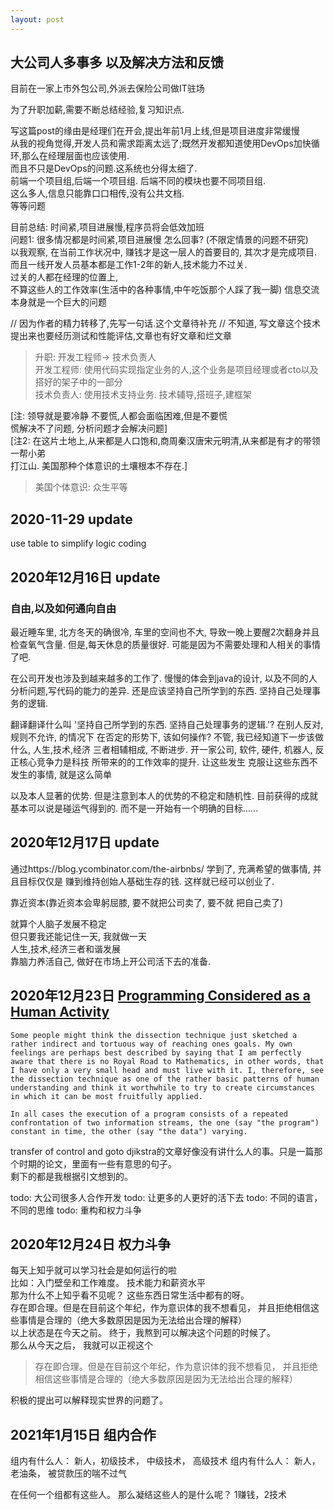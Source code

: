 ```yaml
---
layout: post
---
```

## 大公司人多事多 以及解决方法和反馈
目前在一家上市外包公司,外派去保险公司做IT驻场

为了升职加薪,需要不断总结经验,复习知识点.

写这篇post的缘由是经理们在开会,提出年前1月上线,但是项目进度非常缓慢  
从我的视角觉得,开发人员和需求距离太远了;既然开发都知道使用DevOps加快循环,那么在经理层面也应该使用.  
而且不只是DevOps的问题.这系统也分得太细了.  
前端一个项目组,后端一个项目组. 后端不同的模块也要不同项目组.  
这么多人,信息只能靠口口相传,没有公共文档.  
等等问题  

目前总结: 时间紧,项目进展慢,程序员将会低效加班  
问题1: 很多情况都是时间紧,项目进展慢 怎么回事? (不限定情景的问题不研究)  
以我观察, 在当前工作状况中, 赚钱才是这一层人的首要目的, 其次才是完成项目.  
而且一线开发人员基本都是工作1-2年的新人,技术能力不过关.  
过关的人都在经理的位置上,  
不算这些人的工作效率(生活中的各种事情,中午吃饭那个人踩了我一脚)
信息交流本身就是一个巨大的问题

// 因为作者的精力转移了,先写一句话.这个文章待补充
// 不知道, 写文章这个技术提出来也要经历测试和性能评估,文章也有好文章和烂文章

> 升职: 开发工程师-> 技术负责人  
> 开发工程师: 使用代码实现指定业务的人,这个业务是项目经理或者cto以及搭好的架子中的一部分  
> 技术负责人: 使用技术支持业务. 技术辅导,搭班子,建框架  


[注: 领导就是要冷静 不要慌,人都会面临困难,但是不要慌  
慌解决不了问题, 分析问题才会解决问题]  
[注2: 在这片土地上,从来都是人口饱和,商周秦汉唐宋元明清,从来都是有才的带领一帮小弟  
打江山. 美国那种个体意识的土壤根本不存在.]
> 美国个体意识: 众生平等 

## 2020-11-29 update
use table to simplify logic coding

## 2020年12月16日 update
### 自由,以及如何通向自由
最近睡车里, 北方冬天的确很冷, 车里的空间也不大,
导致一晚上要醒2次翻身并且检查氧气含量.
但是,每天休息的质量很好. 可能是因为不需要处理和人相关的事情了吧.

在公司开发也涉及到越来越多的工作了.
慢慢的体会到java的设计, 以及不同的人分析问题,写代码的能力的差异.
还是应该坚持自己所学到的东西. 坚持自己处理事务的逻辑.

翻译翻译什么叫 '坚持自己所学到的东西. 坚持自己处理事务的逻辑.'?
在别人反对,规则不允许, 的情况下 在否定的形势下, 该如何操作?
不管, 我已经知道下一步该做什么,
人生,技术,经济 三者相辅相成, 不断进步.
开一家公司, 软件, 硬件, 机器人, 反正核心竞争力是科技
所带来的的工作效率的提升.
让这些发生
克服让这些东西不发生的事情,
就是这么简单

以及本人显著的优势. 
但是注意到本人的优势的不稳定和随机性. 
目前获得的成就基本可以说是碰运气得到的.
而不是一开始有一个明确的目标......

## 2020年12月17日 update
通过https://blog.ycombinator.com/the-airbnbs/
学到了, 充满希望的做事情, 
并且目标仅仅是 赚到维持创始人基础生存的钱.
这样就已经可以创业了.

靠近资本(靠近资本会卑躬屈膝, 要不就把公司卖了, 要不就
把自己卖了)

就算个人脑子发展不稳定  
但只要我还能记住一天, 我就做一天  
人生,技术,经济三者和谐发展  
靠脑力养活自己, 做好在市场上开公司活下去的准备.  

## 2020年12月23日 [Programming Considered as a Human Activity](https://www.cs.utexas.edu/~EWD/transcriptions/EWD01xx/EWD117.html)
```text
Some people might think the dissection technique just sketched a rather indirect and tortuous way of reaching ones goals. My own feelings are perhaps best described by saying that I am perfectly aware that there is no Royal Road to Mathematics, in other words, that I have only a very small head and must live with it. I, therefore, see the dissection technique as one of the rather basic patterns of human understanding and think it worthwhile to try to create circumstances in which it can be most fruitfully applied.
```
```text
In all cases the execution of a program consists of a repeated confrontation of two information streams, the one (say "the program") constant in time, the other (say "the data") varying. 
```
transfer of control and goto
djikstra的文章好像没有讲什么人的事。只是一篇那个时期的论文，里面有一些有意思的句子。  
剩下的都是我根据引文想到的。  


todo: 大公司很多人合作开发
todo: 让更多的人更好的活下去
todo: 不同的语言，不同的思维
todo: 重构和权力斗争

## 2020年12月24日 权力斗争
每天上知乎就可以学习社会是如何运行的啦  
比如：入门壁垒和工作难度。 技术能力和薪资水平  
那为什么不上知乎看不见呢？ 这些东西日常生活中都有的呀。  
存在即合理。但是在目前这个年纪，作为意识体的我不想看见，
并且拒绝相信这些事情是合理的（绝大多数原因是因为无法给出合理的解释）  
以上状态是在今天之前。 终于，我熬到可以解决这个问题的时候了。  
那么从今天之后， 我就可以正视这个
> 存在即合理。但是在目前这个年纪，作为意识体的我不想看见，
  并且拒绝相信这些事情是合理的（绝大多数原因是因为无法给出合理的解释）  

积极的提出可以解释现实世界的问题了。

## 2021年1月15日 组内合作
组内有什么人： 新人，初级技术， 中级技术， 高级技术
组内有什么人： 新人， 老油条， 被贷款压的喘不过气

在任何一个组都有这些人。
那么凝结这些人的是什么呢？ 1赚钱，2技术
